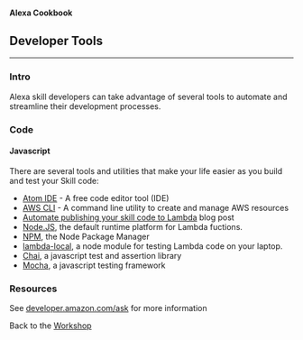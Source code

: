 #### Alexa Cookbook
## Developer Tools
<hr />

### Intro
Alexa skill developers can take advantage of several tools to automate and streamline their development processes.

### Code
#### Javascript
There are several tools and utilities that make your life easier as you build and test your Skill code:


+ [Atom IDE](https://atom.io/) - A free code editor tool (IDE)
+ [AWS CLI](https://aws.amazon.com/cli/) - A command line utility to create and manage AWS resources
+ [Automate publishing your skill code to Lambda](https://developer.amazon.com/public/community/post/Tx1UE9W1NQ0GYII/Publishing-Your-Skill-Code-to-Lambda-via-the-Command-Line-Interface) blog post
+ [Node.JS](https://nodejs.org/en/), the default runtime platform for Lambda fuctions.
+ [NPM](https://www.npmjs.com/), the Node Package Manager
+ [lambda-local](https://www.npmjs.com/package/lambda-local), a node module for testing Lambda code on your laptop.
+ [Chai](http://chaijs.com/), a javascript test and assertion library
+ [Mocha](https://mochajs.org/), a javascript testing framework



### Resources
See [developer.amazon.com/ask](https://developer.amazon.com/ask) for more information


Back to the [Workshop](../README.md#title)


